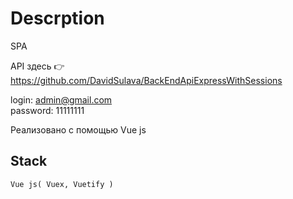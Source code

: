 # Descrption
SPA

API здесь 👉 https://github.com/DavidSulava/BackEndApiExpressWithSessions

login: admin@gmail.com <br />
password: 11111111

Реализовано с помощью Vue js

## Stack
```
Vue js( Vuex, Vuetify )

```
